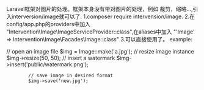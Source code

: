 Laravel框架对图片的处理。框架本身没有带对图片的处理，例如 裁剪，缩略...,引入interversion/image就可以了.
1.composer require intervension/image.
2.在config/app.php的providers中加入 "Intervention\Image\ImageServiceProvider::class",在aliases中加入 "'Image' => Intervention\Image\Facades\Image::class"
3.可以直接使用了。
example:

// open an image file
            $img = Image::make('a.jpg');
            // resize image instance
            $img->resize(50, 50);
            // insert a watermark
             $img->insert('public/watermark.png');

            // save image in desired format
            $img->save('new.jpg');
